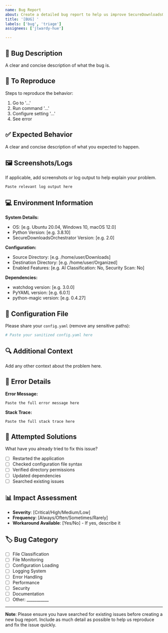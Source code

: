 ```yaml
---
name: Bug Report
about: Create a detailed bug report to help us improve SecureDownloadsOrchestrator 2.0
title: '[BUG] '
labels: ['bug', 'triage']
assignees: ['jlwardy-hue']

---
```


## 🐛 Bug Description
A clear and concise description of what the bug is.

## 🔄 To Reproduce
Steps to reproduce the behavior:
1. Go to '...'
2. Run command '...'
3. Configure setting '...'
4. See error

## ✅ Expected Behavior
A clear and concise description of what you expected to happen.

## 🖼️ Screenshots/Logs
If applicable, add screenshots or log output to help explain your problem.

```
Paste relevant log output here
```

## 💻 Environment Information
**System Details:**
- OS: [e.g. Ubuntu 20.04, Windows 10, macOS 12.0]
- Python Version: [e.g. 3.8.10]
- SecureDownloadsOrchestrator Version: [e.g. 2.0]

**Configuration:**
- Source Directory: [e.g. /home/user/Downloads]
- Destination Directory: [e.g. /home/user/Organized]
- Enabled Features: [e.g. AI Classification: No, Security Scan: No]

**Dependencies:**
- watchdog version: [e.g. 3.0.0]
- PyYAML version: [e.g. 6.0.1]
- python-magic version: [e.g. 0.4.27]

## 📁 Configuration File
Please share your `config.yaml` (remove any sensitive paths):

```yaml
# Paste your sanitized config.yaml here
```

## 🔍 Additional Context
Add any other context about the problem here.

## 🚨 Error Details
**Error Message:**
```
Paste the full error message here
```

**Stack Trace:**
```
Paste the full stack trace here
```

## 🔧 Attempted Solutions
What have you already tried to fix this issue?
- [ ] Restarted the application
- [ ] Checked configuration file syntax
- [ ] Verified directory permissions
- [ ] Updated dependencies
- [ ] Searched existing issues

## 📊 Impact Assessment
- **Severity**: [Critical/High/Medium/Low]
- **Frequency**: [Always/Often/Sometimes/Rarely]
- **Workaround Available**: [Yes/No] - If yes, describe it

## 🏷️ Bug Category
- [ ] File Classification
- [ ] File Monitoring 
- [ ] Configuration Loading
- [ ] Logging System
- [ ] Error Handling
- [ ] Performance
- [ ] Security
- [ ] Documentation
- [ ] Other: ___________

---

**Note**: Please ensure you have searched for existing issues before creating a new bug report. Include as much detail as possible to help us reproduce and fix the issue quickly.
